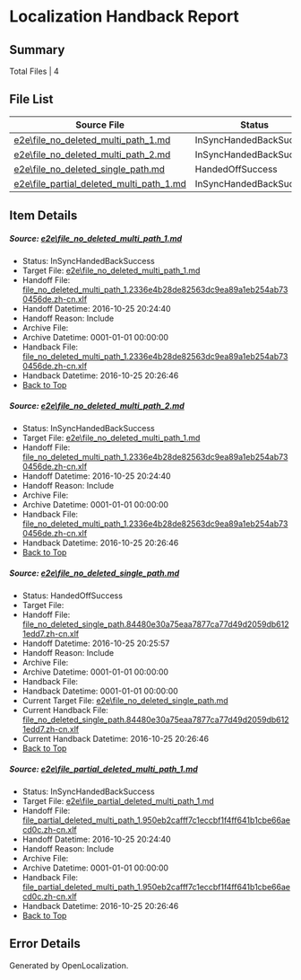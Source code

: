 # <a name='report-top'></a> Localization Handback Report

## Summary
 Total Files | 4

## File List
 Source File | Status | Details 
 ----------- | ------ | ------- 
 [e2e\file_no_deleted_multi_path_1.md](https://github.com/OpenLocalizationTestOrg/ol-test0/blob/7ecaa1b4723a5721450d6a52eb409c84ef28a87b/e2e/file_no_deleted_multi_path_1.md) | InSyncHandedBackSuccess | [Details](#9233fc279174b4067d302c5ee84d275cdfe5a62c1)
 [e2e\file_no_deleted_multi_path_2.md](https://github.com/OpenLocalizationTestOrg/ol-test0/blob/1b2dc5736e47a547eb8825b3c964eb46b28a3a6f/e2e/file_no_deleted_multi_path_2.md) | InSyncHandedBackSuccess | [Details](#9233fc279174b4067d302c5ee84d275cdfe5a62c2)
 [e2e\file_no_deleted_single_path.md](https://github.com/OpenLocalizationTestOrg/ol-test0/blob/1b2dc5736e47a547eb8825b3c964eb46b28a3a6f/e2e/file_no_deleted_single_path.md) | HandedOffSuccess | [Details](#94c792dfaf074ba7575c529d2c34845bcacab3513)
 [e2e\file_partial_deleted_multi_path_1.md](https://github.com/OpenLocalizationTestOrg/ol-test0/blob/7ecaa1b4723a5721450d6a52eb409c84ef28a87b/e2e/file_partial_deleted_multi_path_1.md) | InSyncHandedBackSuccess | [Details](#84c64f15acf466abfb846152092362a22eceb1714)

## Item Details
##### <a name='9233fc279174b4067d302c5ee84d275cdfe5a62c1'></a> Source: [e2e\file_no_deleted_multi_path_1.md](https://github.com/OpenLocalizationTestOrg/ol-test0/blob/7ecaa1b4723a5721450d6a52eb409c84ef28a87b/e2e/file_no_deleted_multi_path_1.md)
* Status: InSyncHandedBackSuccess
* Target File: [e2e\file_no_deleted_multi_path_1.md](https://github.com/OpenLocalizationTestOrg/ol-test0-zhcn/blob/986e61f39ba0446a487d8ed8566f492eeefcc802/e2e/file_no_deleted_multi_path_1.md)
* Handoff File: [file_no_deleted_multi_path_1.2336e4b28de82563dc9ea89a1eb254ab730456de.zh-cn.xlf](https://github.com/OpenLocalizationTestOrg/ol-test0-handoff/blob/351e847bc21eb7c29489ec204f6be55d4f17bff4/ol-handoff/OpenLocalizationTestOrg/ol-test0-zhcn/shujia/mt/file_no_deleted_multi_path_1.2336e4b28de82563dc9ea89a1eb254ab730456de.zh-cn.xlf)
* Handoff Datetime: 2016-10-25 20:24:40
* Handoff Reason: Include
* Archive File: 
* Archive Datetime: 0001-01-01 00:00:00
* Handback File: [file_no_deleted_multi_path_1.2336e4b28de82563dc9ea89a1eb254ab730456de.zh-cn.xlf](https://github.com/OpenLocalizationTestOrg/ol-test0-handback/blob/2f110e09970cd9f43c9b3b932a357e2f876bee01/ol-handback/OpenLocalizationTestOrg/ol-test0-zhcn/shujia/mt/file_no_deleted_multi_path_1.2336e4b28de82563dc9ea89a1eb254ab730456de.zh-cn.xlf)
* Handback Datetime: 2016-10-25 20:26:46
* [Back to Top](#report-top)

##### <a name='9233fc279174b4067d302c5ee84d275cdfe5a62c2'></a> Source: [e2e\file_no_deleted_multi_path_2.md](https://github.com/OpenLocalizationTestOrg/ol-test0/blob/1b2dc5736e47a547eb8825b3c964eb46b28a3a6f/e2e/file_no_deleted_multi_path_2.md)
* Status: InSyncHandedBackSuccess
* Target File: [e2e\file_no_deleted_multi_path_1.md](https://github.com/OpenLocalizationTestOrg/ol-test0-zhcn/blob/986e61f39ba0446a487d8ed8566f492eeefcc802/e2e/file_no_deleted_multi_path_1.md)
* Handoff File: [file_no_deleted_multi_path_1.2336e4b28de82563dc9ea89a1eb254ab730456de.zh-cn.xlf](https://github.com/OpenLocalizationTestOrg/ol-test0-handoff/blob/351e847bc21eb7c29489ec204f6be55d4f17bff4/ol-handoff/OpenLocalizationTestOrg/ol-test0-zhcn/shujia/mt/file_no_deleted_multi_path_1.2336e4b28de82563dc9ea89a1eb254ab730456de.zh-cn.xlf)
* Handoff Datetime: 2016-10-25 20:24:40
* Handoff Reason: Include
* Archive File: 
* Archive Datetime: 0001-01-01 00:00:00
* Handback File: [file_no_deleted_multi_path_1.2336e4b28de82563dc9ea89a1eb254ab730456de.zh-cn.xlf](https://github.com/OpenLocalizationTestOrg/ol-test0-handback/blob/2f110e09970cd9f43c9b3b932a357e2f876bee01/ol-handback/OpenLocalizationTestOrg/ol-test0-zhcn/shujia/mt/file_no_deleted_multi_path_1.2336e4b28de82563dc9ea89a1eb254ab730456de.zh-cn.xlf)
* Handback Datetime: 2016-10-25 20:26:46
* [Back to Top](#report-top)

##### <a name='94c792dfaf074ba7575c529d2c34845bcacab3513'></a> Source: [e2e\file_no_deleted_single_path.md](https://github.com/OpenLocalizationTestOrg/ol-test0/blob/1b2dc5736e47a547eb8825b3c964eb46b28a3a6f/e2e/file_no_deleted_single_path.md)
* Status: HandedOffSuccess
* Target File: 
* Handoff File: [file_no_deleted_single_path.84480e30a75eaa7877ca77d49d2059db6121edd7.zh-cn.xlf](https://github.com/OpenLocalizationTestOrg/ol-test0-handoff/blob/df2a3f75f38c6947c20351f47e1824459ea050fa/ol-handoff/OpenLocalizationTestOrg/ol-test0-zhcn/shujia/mt/file_no_deleted_single_path.84480e30a75eaa7877ca77d49d2059db6121edd7.zh-cn.xlf)
* Handoff Datetime: 2016-10-25 20:25:57
* Handoff Reason: Include
* Archive File: 
* Archive Datetime: 0001-01-01 00:00:00
* Handback File: 
* Handback Datetime: 0001-01-01 00:00:00
* Current Target File: [e2e\file_no_deleted_single_path.md](https://github.com/OpenLocalizationTestOrg/ol-test0-zhcn/blob/986e61f39ba0446a487d8ed8566f492eeefcc802/e2e/file_no_deleted_single_path.md)
* Current Handback File: [file_no_deleted_single_path.84480e30a75eaa7877ca77d49d2059db6121edd7.zh-cn.xlf](https://github.com/OpenLocalizationTestOrg/ol-test0-handback/blob/2f110e09970cd9f43c9b3b932a357e2f876bee01/ol-handback/OpenLocalizationTestOrg/ol-test0-zhcn/shujia/mt/file_no_deleted_single_path.84480e30a75eaa7877ca77d49d2059db6121edd7.zh-cn.xlf)
* Current Handback Datetime: 2016-10-25 20:26:46
* [Back to Top](#report-top)

##### <a name='84c64f15acf466abfb846152092362a22eceb1714'></a> Source: [e2e\file_partial_deleted_multi_path_1.md](https://github.com/OpenLocalizationTestOrg/ol-test0/blob/7ecaa1b4723a5721450d6a52eb409c84ef28a87b/e2e/file_partial_deleted_multi_path_1.md)
* Status: InSyncHandedBackSuccess
* Target File: [e2e\file_partial_deleted_multi_path_1.md](https://github.com/OpenLocalizationTestOrg/ol-test0-zhcn/blob/986e61f39ba0446a487d8ed8566f492eeefcc802/e2e/file_partial_deleted_multi_path_1.md)
* Handoff File: [file_partial_deleted_multi_path_1.950eb2cafff7c1eccbf1f4ff641b1cbe66aecd0c.zh-cn.xlf](https://github.com/OpenLocalizationTestOrg/ol-test0-handoff/blob/351e847bc21eb7c29489ec204f6be55d4f17bff4/ol-handoff/OpenLocalizationTestOrg/ol-test0-zhcn/shujia/mt/file_partial_deleted_multi_path_1.950eb2cafff7c1eccbf1f4ff641b1cbe66aecd0c.zh-cn.xlf)
* Handoff Datetime: 2016-10-25 20:24:40
* Handoff Reason: Include
* Archive File: 
* Archive Datetime: 0001-01-01 00:00:00
* Handback File: [file_partial_deleted_multi_path_1.950eb2cafff7c1eccbf1f4ff641b1cbe66aecd0c.zh-cn.xlf](https://github.com/OpenLocalizationTestOrg/ol-test0-handback/blob/2f110e09970cd9f43c9b3b932a357e2f876bee01/ol-handback/OpenLocalizationTestOrg/ol-test0-zhcn/shujia/mt/file_partial_deleted_multi_path_1.950eb2cafff7c1eccbf1f4ff641b1cbe66aecd0c.zh-cn.xlf)
* Handback Datetime: 2016-10-25 20:26:46
* [Back to Top](#report-top)


## Error Details

Generated by OpenLocalization.
